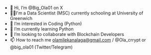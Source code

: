 - 👋 Hi, I’m @Big_Ola01 on X
- 🧑‍🎓I'm a Data Scientist (MSC) currently schooling at University of Greenwich
- 👀 I’m interested in Coding (Python)
- 🌱 I’m currently learning Python
- 💞️ I’m looking to collaborate with Blockchain Developers
- 📫 How to reach me olamilekanalaga@gmail.com / @Ola_crrypt or @big_ola01 (Twitter/Telegram)

<!---
Ola-Crrypt/Ola-Crrypt is a ✨ special ✨ repository because its `README.md` (this file) appears on your GitHub profile.
You can click the Preview link to take a look at your changes.
--->
